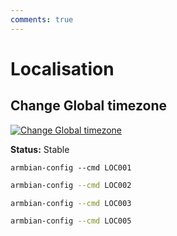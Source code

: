 ```yaml
---
comments: true
---
```


# Localisation

## Change Global timezone


<!--- section image START from tools/include/images/LOC001.png --->
[![Change Global timezone](/images/LOC001.png)](#)
<!--- section image STOP from tools/include/images/LOC001.png --->

__Status:__ Stable  

~~~ custombash
armbian-config --cmd LOC001
~~~


~~~ bash title="Change Locales reconfigure the language and character set:"
armbian-config --cmd LOC002
~~~


~~~ bash title="Change Keyboard layout:"
armbian-config --cmd LOC003
~~~


~~~ bash title="Change System Hostname:"
armbian-config --cmd LOC005
~~~




